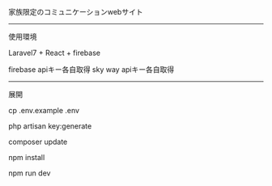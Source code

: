 家族限定のコミュニケーションwebサイト
_____________________________________________________________________

使用環境

Laravel7 + React + firebase

firebase apiキー各自取得
sky way apiキー各自取得
_____________________________________________________________________

展開

cp .env.example .env

php artisan key:generate

composer update

npm install

npm run dev

